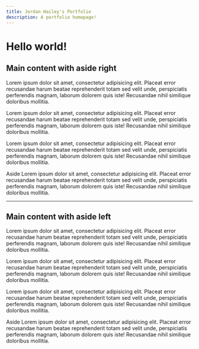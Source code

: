 ```yaml
---
title: Jordan Hailey's Portfolio
description: A portfolio homepage!
---
```


# Hello world!

<article>
  <h2>Main content with aside right</h2>
  <p>
    Lorem ipsum dolor sit amet, consectetur adipisicing elit. Placeat error recusandae harum beatae reprehenderit totam sed velit unde, perspiciatis perferendis magnam, laborum dolorem quis iste! Recusandae nihil similique doloribus mollitia.
  </p>
  <div class="has-aside">
    <p>
      Lorem ipsum dolor sit amet, consectetur adipisicing elit. Placeat error recusandae harum beatae reprehenderit totam sed velit unde, perspiciatis perferendis magnam, laborum dolorem quis iste! Recusandae nihil similique doloribus mollitia.
    </p>
    <p>
      Lorem ipsum dolor sit amet, consectetur adipisicing elit. Placeat error recusandae harum beatae reprehenderit totam sed velit unde, perspiciatis perferendis magnam, laborum dolorem quis iste! Recusandae nihil similique doloribus mollitia.
    </p>
    <aside>
      <p>
        Aside Lorem ipsum dolor sit amet, consectetur adipisicing elit. Placeat error recusandae harum beatae reprehenderit totam sed velit unde, perspiciatis perferendis magnam, laborum dolorem quis iste! Recusandae nihil similique doloribus mollitia.
      </p>
    </aside>
  </div>
</article>

* * *

<article>
  <h2>Main content with aside left</h2>
  <p>
    Lorem ipsum dolor sit amet, consectetur adipisicing elit. Placeat error recusandae harum beatae reprehenderit totam sed velit unde, perspiciatis perferendis magnam, laborum dolorem quis iste! Recusandae nihil similique doloribus mollitia.
  </p>
  <div class="has-aside-left">
    <p>
      Lorem ipsum dolor sit amet, consectetur adipisicing elit. Placeat error recusandae harum beatae reprehenderit totam sed velit unde, perspiciatis perferendis magnam, laborum dolorem quis iste! Recusandae nihil similique doloribus mollitia.
    </p>
    <p>
      Lorem ipsum dolor sit amet, consectetur adipisicing elit. Placeat error recusandae harum beatae reprehenderit totam sed velit unde, perspiciatis perferendis magnam, laborum dolorem quis iste! Recusandae nihil similique doloribus mollitia.
    </p>
    <aside>
      <p>
        Aside Lorem ipsum dolor sit amet, consectetur adipisicing elit. Placeat error recusandae harum beatae reprehenderit totam sed velit unde, perspiciatis perferendis magnam, laborum dolorem quis iste! Recusandae nihil similique doloribus mollitia.
      </p>
    </aside>
  </div>
</article>
